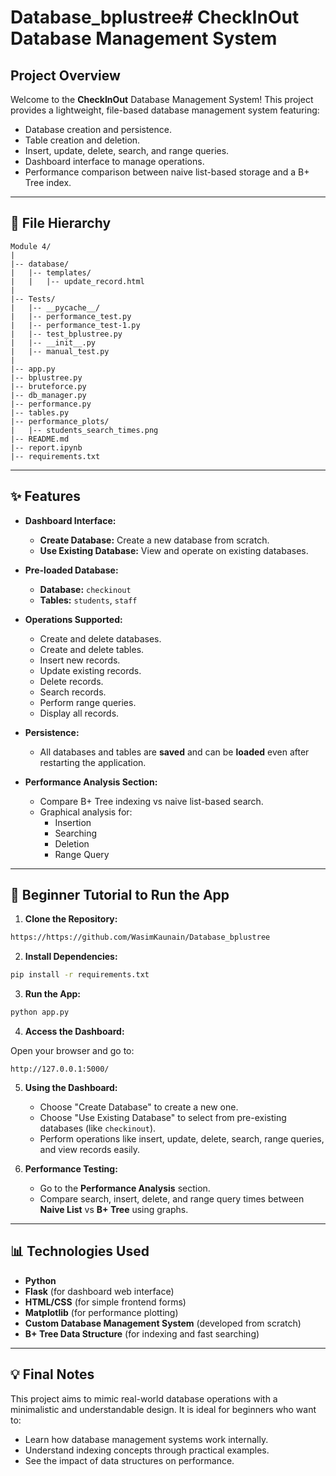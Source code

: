 # Database_bplustree# CheckInOut Database Management System

## Project Overview

Welcome to the **CheckInOut** Database Management System! This project provides a lightweight, file-based database management system featuring:

- Database creation and persistence.
- Table creation and deletion.
- Insert, update, delete, search, and range queries.
- Dashboard interface to manage operations.
- Performance comparison between naive list-based storage and a B+ Tree index.

---

## 📂 File Hierarchy

```
Module 4/
|
|-- database/
|   |-- templates/
|   |   |-- update_record.html
|
|-- Tests/
|   |-- __pycache__/
|   |-- performance_test.py
|   |-- performance_test-1.py
|   |-- test_bplustree.py
|   |-- __init__.py
|   |-- manual_test.py
|
|-- app.py
|-- bplustree.py
|-- bruteforce.py
|-- db_manager.py
|-- performance.py
|-- tables.py
|-- performance_plots/
|   |-- students_search_times.png
|-- README.md
|-- report.ipynb
|-- requirements.txt
```

---

## ✨ Features

- **Dashboard Interface:**
  - **Create Database:** Create a new database from scratch.
  - **Use Existing Database:** View and operate on existing databases.

- **Pre-loaded Database:**
  - **Database:** `checkinout`
  - **Tables:** `students`, `staff`

- **Operations Supported:**
  - Create and delete databases.
  - Create and delete tables.
  - Insert new records.
  - Update existing records.
  - Delete records.
  - Search records.
  - Perform range queries.
  - Display all records.

- **Persistence:**
  - All databases and tables are **saved** and can be **loaded** even after restarting the application.

- **Performance Analysis Section:**
  - Compare B+ Tree indexing vs naive list-based search.
  - Graphical analysis for:
    - Insertion
    - Searching
    - Deletion
    - Range Query

---

## 🚀 Beginner Tutorial to Run the App

1. **Clone the Repository:**

```bash
https://https://github.com/WasimKaunain/Database_bplustree
```

2. **Install Dependencies:**

```bash
pip install -r requirements.txt
```

3. **Run the App:**

```bash
python app.py
```

4. **Access the Dashboard:**

Open your browser and go to:

```
http://127.0.0.1:5000/
```

5. **Using the Dashboard:**
   - Choose "Create Database" to create a new one.
   - Choose "Use Existing Database" to select from pre-existing databases (like `checkinout`).
   - Perform operations like insert, update, delete, search, range queries, and view records easily.

6. **Performance Testing:**
   - Go to the **Performance Analysis** section.
   - Compare search, insert, delete, and range query times between **Naive List** vs **B+ Tree** using graphs.

---

## 📊 Technologies Used

- **Python**
- **Flask** (for dashboard web interface)
- **HTML/CSS** (for simple frontend forms)
- **Matplotlib** (for performance plotting)
- **Custom Database Management System** (developed from scratch)
- **B+ Tree Data Structure** (for indexing and fast searching)

---

## 💡 Final Notes

This project aims to mimic real-world database operations with a minimalistic and understandable design. It is ideal for beginners who want to:
- Learn how database management systems work internally.
- Understand indexing concepts through practical examples.
- See the impact of data structures on performance.

